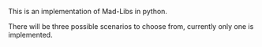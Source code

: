 This is an implementation of Mad-Libs in python.

There will be three possible scenarios to choose from, currently only one is implemented.
